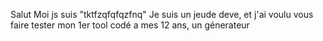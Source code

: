 Salut Moi js suis "tktfzqfqfqzfnq"
Je suis un jeude deve, et j'ai voulu vous faire tester mon 1er tool codé a mes 12 ans, un génerateur
